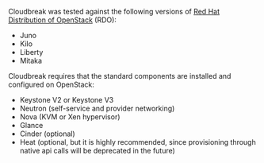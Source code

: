 Cloudbreak was tested against the following versions of [Red Hat Distribution of OpenStack](https://www.rdoproject.org) (RDO):

- Juno
- Kilo
- Liberty
- Mitaka


Cloudbreak requires that the  standard components are installed and configured on OpenStack:

- Keystone V2 or Keystone V3
- Neutron (self-service and provider networking)
- Nova (KVM or Xen hypervisor)
- Glance
- Cinder (optional)
- Heat (optional, but it is highly recommended, since provisioning through native api calls will be deprecated in the future)
